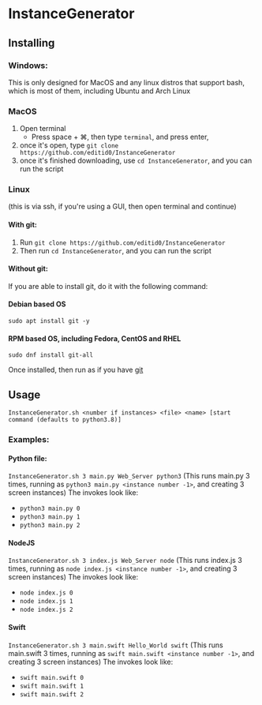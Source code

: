 # InstanceGenerator

## Installing
### Windows:
This is only designed for MacOS and any linux distros that support bash, which is most of them, including Ubuntu and Arch Linux

### MacOS
1. Open terminal
	- Press space + ⌘, then type `terminal`, and press enter, 
2. once it's open, type `git clone https://github.com/editid0/InstanceGenerator`
3. once it's finished downloading, use `cd InstanceGenerator`, and you can run the script

### Linux
(this is via ssh, if you're using a GUI, then open terminal and continue)
#### With git:
1. Run `git clone https://github.com/editid0/InstanceGenerator`
2. Then run `cd InstanceGenerator`, and you can run the script

#### Without git:
If you are able to install git, do it with the following command:

#### Debian based OS
`sudo apt install git -y`

#### RPM based OS, including Fedora, CentOS and RHEL
`sudo dnf install git-all`

Once installed, then run as if you have [git](#with-git)



## Usage

`InstanceGenerator.sh <number if instances> <file> <name> [start command (defaults to python3.8)]`

### Examples:

#### Python file:
`InstanceGenerator.sh 3 main.py Web_Server python3`
(This runs main.py 3 times, running as `python3 main.py <instance number -1>`, and creating 3 screen instances)
The invokes look like:

- `python3 main.py 0`
- `python3 main.py 1`
- `python3 main.py 2`


#### NodeJS
`InstanceGenerator.sh 3 index.js Web_Server node`
(This runs index.js 3 times, running as `node index.js <instance number -1>`, and creating 3 screen instances)
The invokes look like:

- `node index.js 0`
- `node index.js 1`
- `node index.js 2`


#### Swift
`InstanceGenerator.sh 3 main.swift Hello_World swift`
(This runs main.swift 3 times, running as `swift main.swift <instance number -1>`, and creating 3 screen instances)
The invokes look like:

- `swift main.swift 0`
- `swift main.swift 1`
- `swift main.swift 2`
